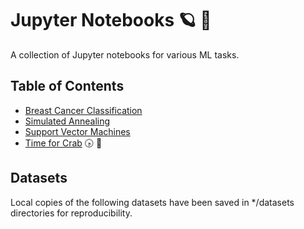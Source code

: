 # Jupyter Notebooks :ringed_planet: :notebook_with_decorative_cover:

A collection of Jupyter notebooks for various ML tasks.

## Table of Contents

- [Breast Cancer Classification](breast_cancer/README.md)
- [Simulated Annealing](simulated_annealing/README.md)
- [Support Vector Machines](svm/README.md)
- [Time for Crab](time_for_crab/README.md) :clock430: :crab:

## Datasets

Local copies of the following datasets have been saved in */datasets directories for reproducibility.
